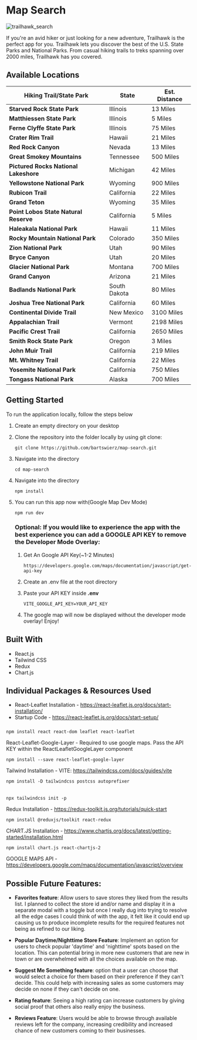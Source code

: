 # Map Search
![trailhawk_search](https://github.com/bartswierz/map-search/assets/100662080/86d2ef19-aaef-4773-9e5e-e27231ae1e12)

If you're an avid hiker or just looking for a new adventure, Trailhawk is the perfect app for you. Trailhawk lets you discover the best of the U.S. State Parks and National Parks. From casual hiking trails to treks spanning over 2000 miles, Trailhawk has you covered.

## Available Locations
Hiking Trail/State Park  | State | Est. Distance
-- | - | -
<strong>Starved Rock State Park</strong> | Illinois | 13 Miles
<strong>Matthiessen State Park</strong> | Illinois | 5 Miles
<strong>Ferne Clyffe State Park</strong> | Illinois | 75 Miles
<strong>Crater Rim Trail</strong> | Hawaii | 21 Miles
<strong>Red Rock Canyon</strong> | Nevada | 13 Miles
<strong>Great Smokey Mountains</strong> | Tennessee | 500 Miles
<strong>Pictured Rocks National Lakeshore</strong> | Michigan | 42 Miles
<strong>Yellowstone National Park</strong> | Wyoming | 900 Miles
<strong>Rubicon Trail</strong> | California | 22 Miles
<strong>Grand Teton</strong> | Wyoming | 35 Miles
<strong>Point Lobos State Natural Reserve</strong> | California | 5 Miles
<strong>Haleakala National Park</strong> | Hawaii | 11 Miles
<strong>Rocky Mountain National Park</strong> | Colorado | 350 Miles
<strong>Zion National Park</strong> | Utah | 90 Miles
<strong>Bryce Canyon</strong> | Utah | 20 Miles
<strong>Glacier National Park</strong> | Montana | 700 Miles
<strong>Grand Canyon</strong> | Arizona | 21 Miles
<strong>Badlands National Park</strong> | South Dakota | 80 Miles
<strong>Joshua Tree National Park</strong> | California | 60 Miles
<strong>Continental Divide Trail</strong> | New Mexico | 3100 Miles
<strong>Appalachian Trail</strong> | Vermont | 2198 Miles
<strong>Pacific Crest Trail</strong> | California | 2650 Miles
<strong>Smith Rock State Park </strong> | Oregon | 3 Miles
<strong>John Muir Trail</strong> | California | 219 Miles
<strong>Mt. Whitney Trail</strong> | California | 22 Miles
<strong>Yosemite National Park</strong> | California | 750 Miles
<strong>Tongass National Park</strong> | Alaska | 700 Miles

## Getting Started

To run the application locally, follow the steps below

1. Create an empty directory on your desktop
2. Clone the repository into the folder locally by using git clone:

       git clone https://github.com/bartswierz/map-search.git

3. Navigate into the directory

       cd map-search

4. Navigate into the directory

       npm install

5. You can run this app now with(Google Map Dev Mode)

       npm run dev

   ### Optional: If you would like to experience the app with the best experience you can add a GOOGLE API KEY to remove the Developer Mode Overlay:

   1. Get An Google API Key(~1-2 Minutes)

          https://developers.google.com/maps/documentation/javascript/get-api-key

   2. Create an .env file at the root directory
   3. Paste your API KEY inside <strong>.env</strong>
   
          VITE_GOOGLE_API_KEY=YOUR_API_KEY

   4. The google map will now be displayed without the developer mode overlay! Enjoy!

## Built With

- React.js
- Tailwind CSS
- Redux
- Chart.js

## Individual Packages & Resources Used

- React-Leaflet Installation - https://react-leaflet.js.org/docs/start-installation/
- Startup Code - https://react-leaflet.js.org/docs/start-setup/

#####
    npm install react react-dom leaflet react-leaflet

React-Leaflet-Google-Layer - Required to use google maps. Pass the API KEY within the ReactLeafletGoogleLayer component

    npm install --save react-leaflet-google-layer

Tailwind Installation - VITE: https://tailwindcss.com/docs/guides/vite

    npm install -D tailwindcss postcss autoprefixer
######    
    npx tailwindcss init -p

Redux Installation - https://redux-toolkit.js.org/tutorials/quick-start

    npm install @reduxjs/toolkit react-redux

CHART.JS Installation - https://www.chartjs.org/docs/latest/getting-started/installation.html

    npm install chart.js react-chartjs-2

GOOGLE MAPS API - https://developers.google.com/maps/documentation/javascript/overview

## Possible Future Features:
- <strong>Favorites feature</strong>: Allow users to save stores they liked from the results list. I planned to collect the store id and/or name and display it in a separate modal with a toggle but once I really dug into trying to resolve all the edge cases I could think of with the app, it felt like it could end up causing us to produce incomplete results for the required features not being as refined to our liking.
      
- <strong>Popular Daytime/Nighttime Store Feature</strong>: Implement an option for users to check popular 'daytime' and 'nighttime' spots based on the location. This can potential bring in more new customers that are new in town or are overwhelmed with all the choices available on the map.
      
- <strong>Suggest Me Something feature</strong>: option that a user can choose that would select a choice for them based on their preference if they can't decide. This could help with increasing sales as some customers may decide on none if they can't decide on one.
    
- <strong>Rating feature</strong>: Seeing a high rating can increase customers by giving social proof that others also really enjoy the business.
    
- <strong>Reviews Feature</strong>: Users would be able to browse through available reviews left for the company, increasing credibility and increased chance of new customers coming to their businesses. 
    

